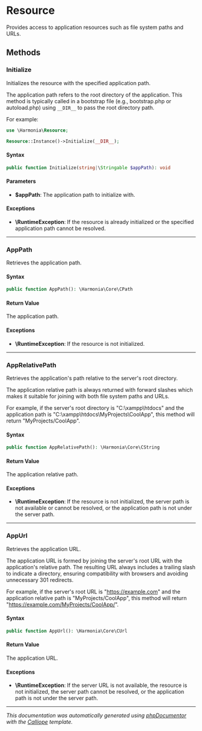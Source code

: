 # Resource

Provides access to application resources such as file system paths and URLs.

## Methods

### Initialize

Initializes the resource with the specified application path.

The application path refers to the root directory of the application.
This method is typically called in a bootstrap file (e.g., bootstrap.php
or autoload.php) using `__DIR__` to pass the root directory path.

For example:
```php
use \Harmonia\Resource;

Resource::Instance()->Initialize(__DIR__);
```

#### Syntax

```php
public function Initialize(string|\Stringable $appPath): void
```

#### Parameters

- **$appPath**: The application path to initialize with.

#### Exceptions

- **\RuntimeException**: If the resource is already initialized or the specified application path cannot be resolved.

---

### AppPath

Retrieves the application path.

#### Syntax

```php
public function AppPath(): \Harmonia\Core\CPath
```

#### Return Value

The application path.

#### Exceptions

- **\RuntimeException**: If the resource is not initialized.

---

### AppRelativePath

Retrieves the application's path relative to the server's root directory.

The application relative path is always returned with forward slashes
which makes it suitable for joining with both file system paths and URLs.

For example, if the server's root directory is "C:\xampp\htdocs" and the
application path is "C:\xampp\htdocs\MyProjects\CoolApp", this method will
return "MyProjects/CoolApp".

#### Syntax

```php
public function AppRelativePath(): \Harmonia\Core\CString
```

#### Return Value

The application relative path.

#### Exceptions

- **\RuntimeException**: If the resource is not initialized, the server path is not available or cannot be resolved, or the application path is not under the server path.

---

### AppUrl

Retrieves the application URL.

The application URL is formed by joining the server's root URL with the
application's relative path. The resulting URL always includes a trailing
slash to indicate a directory, ensuring compatibility with browsers and
avoiding unnecessary 301 redirects.

For example, if the server's root URL is "https://example.com" and the
application relative path is "MyProjects/CoolApp", this method will
return "https://example.com/MyProjects/CoolApp/".

#### Syntax

```php
public function AppUrl(): \Harmonia\Core\CUrl
```

#### Return Value

The application URL.

#### Exceptions

- **\RuntimeException**: If the server URL is not available, the resource is not initialized, the server path cannot be resolved, or the application path is not under the server path.

---

*This documentation was automatically generated using [phpDocumentor](http://www.phpdoc.org/) with the [Calliope](https://github.com/DaphneWebFramework/Calliope) template.*
